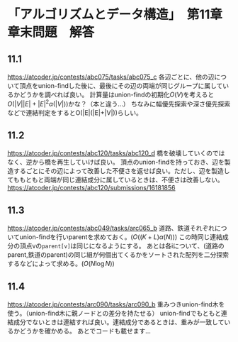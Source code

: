 # 「アルゴリズムとデータ構造」　第11章章末問題　解答
## 11.1
https://atcoder.jp/contests/abc075/tasks/abc075_c
各辺ごとに、他の辺について頂点をunion-findした後に、最後にその辺の両端が同じグループに属しているかどうかを調べれば良い。
計算量はunion-findの初期化$O(V)$を考えると$O(|V||E|+|E|^2\alpha(|V|))$かな？（本と違う…）
ちなみに幅優先探索や深さ優先探索などで連結判定をするとO(|E|(|E|+|V|))らしい。

## 11.2
https://atcoder.jp/contests/abc120/tasks/abc120_d
橋を破壊していくのではなく、逆から橋を再生していけば良い。
頂点のunion-findを持っておき、辺を製造するごとにその辺によって改善した不便さを返せば良い。ただし、辺を製造してももともと両端が同じ連結成分に属しているときは、不便さは改善しない。
https://atcoder.jp/contests/abc120/submissions/16181856

## 11.3
https://atcoder.jp/contests/abc049/tasks/arc065_b
道路、鉄道それぞれについてunion-findを行いparentを求めておく。($O((K+L)\alpha(N))$)
この時同じ連結成分の頂点vの`parent[v]`は同じになるようにする。
あとは各iについて、(道路のparent,鉄道のparent)の同じ組が何個出てくるかをソートされた配列を二分探索するなどによって求める。($O(N \log N)$)
## 11.4
https://atcoder.jp/contests/arc090/tasks/arc090_b
重みつきunion-find木を使う。（union-find木に親ノードとの差分を持たせる）
union-findでもともと連結成分でないときは連結すれば良い。連結成分であるときは、重みが一致しているかどうかを確かめる。
あとでコードも載せます…